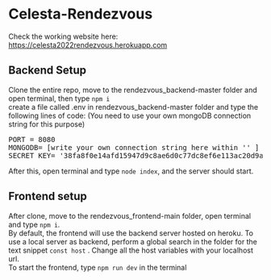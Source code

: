 # Celesta-Rendezvous
Check the working website here: https://celesta2022rendezvous.herokuapp.com
## Backend Setup
Clone the entire repo, move to the rendezvous_backend-master folder and open terminal, then type `npm i` <br> create a file called .env in rendezvous_backend-master folder
and type the following lines of code: (You need to use your own mongoDB connection string for this purpose) <br>
<pre>
PORT = 8080
MONGODB= [write your own connection string here within '' ]
SECRET_KEY= '38fa8f0e14afd15947d9c8ae6d0c77dc8ef6e113ac20d9a6d2d1c68c208d736a'
</pre>
After this, open terminal and type `node index`, and the server should start. <br>

## Frontend setup
After clone, move to the rendezvous_frontend-main folder, open terminal and type `npm i`. <br>
By default, the frontend will use the backend server hosted on heroku. To use a local server as backend, perform a global search in the folder for the text snippet
`const host` . Change all the host variables with your localhost url.<br>
To start the frontend, type `npm run dev` in the terminal
